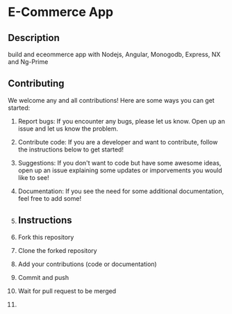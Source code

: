 # E-Commerce App
## Description
build and eceommerce app with Nodejs, Angular, Monogodb, Express, NX and Ng-Prime

## Contributing
We welcome any and all contributions! Here are some ways you can get started:
1. Report bugs: If you encounter any bugs, please let us know. Open up an issue and let us know the problem.
2. Contribute code: If you are a developer and want to contribute, follow the instructions below to get started!
3. Suggestions: If you don't want to code but have some awesome ideas, open up an issue explaining some updates or imporvements you would like to see!
4. Documentation: If you see the need for some additional documentation, feel free to add some!

5. ## Instructions
1. Fork this repository
2. Clone the forked repository
3. Add your contributions (code or documentation)
4. Commit and push
5. Wait for pull request to be merged

6. 
